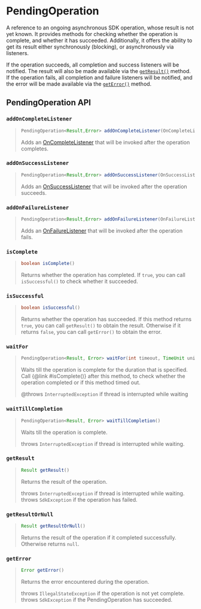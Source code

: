 # PendingOperation

A reference to an ongoing asynchronous SDK operation, whose result is not yet known. It provides methods for checking whether the operation is complete, and whether it has succeeded. Additionally, it offers the ability to get its result either synchronously (blocking), or asynchronously via listeners.

If the operation succeeds, all completion and success listeners will be notified. The result will also be made available via the [`getResult()`](./#getresult) method. If the operation fails, all completion and failure listeners will be notified, and the error will be made available via the [`getError()`](./#geterror) method.

## PendingOperation API

### `addOnCompleteListener`

> ```java
> PendingOperation<Result,Error> addOnCompleteListener(OnCompleteListener<Result, Error> listener)
> ```
>
> Adds an [OnCompleteListener](oncompletelistener.md) that will be invoked after the operation completes.

### `addOnSuccessListener`

> ```java
> PendingOperation<Result,Error> addOnSuccessListener(OnSuccessListener<Result> listener)
> ```
>
> Adds an [OnSuccessListener](onsuccesslistener.md) that will be invoked after the operation succeeds.

### `addOnFailureListener`

> ```java
> PendingOperation<Result,Error> addOnFailureListener(OnFailureListener<Error> listener)
> ```
>
> Adds an [OnFailureListener](onfailurelistener-1.md) that will be invoked after the operation fails.

### `isComplete`

> ```java
> boolean isComplete()
> ```
>
> Returns whether the operation has completed. If `true`, you can call `isSuccessful()` to check whether it succeeded.

### `isSuccessful`

> ```java
> boolean isSuccessful()
> ```
>
> Returns whether the operation has succeeded. If this method returns `true`, you can call `getResult()` to obtain the result. Otherwise if it returns `false`, you can call `getError()` to obtain the error.

### `waitFor`

> ```java
> PendingOperation<Result, Error> waitFor(int timeout, TimeUnit unit)
> ```
>
> Waits till the operation is complete for the duration that is specified. Call {@link #isComplete()} after this method, to check whether the operation completed or if this method timed out.
>
> @throws `InterruptedException` if thread is interrupted while waiting

### `waitTillCompletion`

> ```java
> PendingOperation<Result, Error> waitTillCompletion()
> ```
>
> Waits till the operation is complete.
>
> throws `InterruptedException` if thread is interrupted while waiting.

### `getResult`

> ```java
> Result getResult()
> ```
>
> Returns the result of the operation.
>
> throws `InterruptedException` if thread is interrupted while waiting. throws `SdkException` if the operation has failed.

### `getResultOrNull`

> ```java
> Result getResultOrNull()
> ```
>
> Returns the result of the operation if it completed successfully. Otherwise returns `null`.

### `getError`

> ```java
> Error getError()
> ```
>
> Returns the error encountered during the operation.
>
> throws `IllegalStateException` if the operation is not yet complete. throws `SdkException` if the PendingOperation has succeeded.
